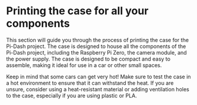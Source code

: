 # Printing the case for all your components

This section will guide you through the process of printing the case for the Pi-Dash project. The case is designed to house all the components of the Pi-Dash project, including the Raspberry Pi Zero, the camera module, and the power supply. The case is designed to be compact and easy to assemble, making it ideal for use in a car or other small spaces.


Keep in mind that some cars can get very hot! Make sure to test the case in a hot environment to ensure that it can withstand the heat. If you are unsure, consider using a heat-resistant material or adding ventilation holes to the case, especially if you are using plastic or PLA.
